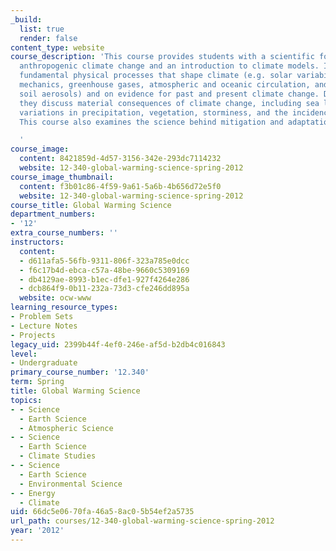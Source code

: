 ```yaml
---
_build:
  list: true
  render: false
content_type: website
course_description: 'This course provides students with a scientific foundation of
  anthropogenic climate change and an introduction to climate models. It focuses on
  fundamental physical processes that shape climate (e.g. solar variability, orbital
  mechanics, greenhouse gases, atmospheric and oceanic circulation, and volcanic and
  soil aerosols) and on evidence for past and present climate change. During the course
  they discuss material consequences of climate change, including sea level change,
  variations in precipitation, vegetation, storminess, and the incidence of disease.
  This course also examines the science behind mitigation and adaptation proposals.

  '
course_image:
  content: 8421859d-4d57-3156-342e-293dc7114232
  website: 12-340-global-warming-science-spring-2012
course_image_thumbnail:
  content: f3b01c86-4f59-9a61-5a6b-4b656d72e5f0
  website: 12-340-global-warming-science-spring-2012
course_title: Global Warming Science
department_numbers:
- '12'
extra_course_numbers: ''
instructors:
  content:
  - d611afa5-56fb-9311-806f-323a785e0dcc
  - f6c17b4d-ebca-c57a-48be-9660c5309169
  - db4129ae-8993-b1ec-dfe1-927f4264e286
  - dcb864f9-0b11-232a-73d3-cfe246dd895a
  website: ocw-www
learning_resource_types:
- Problem Sets
- Lecture Notes
- Projects
legacy_uid: 2399b44f-4ef0-246e-af5d-b2db4c016843
level:
- Undergraduate
primary_course_number: '12.340'
term: Spring
title: Global Warming Science
topics:
- - Science
  - Earth Science
  - Atmospheric Science
- - Science
  - Earth Science
  - Climate Studies
- - Science
  - Earth Science
  - Environmental Science
- - Energy
  - Climate
uid: 66dc5e06-70fa-46a5-8ac0-5b54ef2a5735
url_path: courses/12-340-global-warming-science-spring-2012
year: '2012'
---
```


